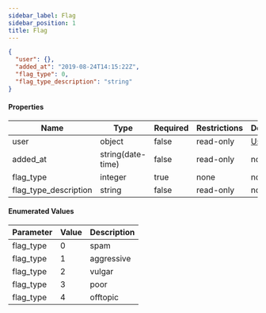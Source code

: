 ```yaml
---
sidebar_label: Flag
sidebar_position: 1
title: Flag
---
```


```json
{
  "user": {},
  "added_at": "2019-08-24T14:15:22Z",
  "flag_type": 0,
  "flag_type_description": "string"
}

```

#### Properties

|Name|Type|Required|Restrictions|Description|
|---|---|---|---|---|
|user|object|false|read-only|[User](../schemas/user)|
|added_at|string(date-time)|false|read-only|none|
|flag_type|integer|true|none|none|
|flag_type_description|string|false|read-only|none|

#### Enumerated Values

|Parameter|Value|Description|
|---|---|---|
|flag_type|0|spam|
|flag_type|1|aggressive|
|flag_type|2|vulgar|
|flag_type|3|poor|
|flag_type|4|offtopic|
